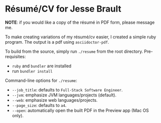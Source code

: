 # Résumé/CV for Jesse Brault

**NOTE**: if you would like a copy of the résumé in PDF form, please message me.

To make creating variations of my résumé/cv easier, I created a simple ruby program. The output is a pdf using `asciidoctor-pdf`. 

To build from the source, simply run `./resume` from the root directory. Pre-requisites:
* `ruby` and `bundler` are installed
* run `bundler install`

Command-line options for `./resume`:
* `--job_title`: defaults to `Full-Stack Software Engineer`.
* `--jvm`: emphasize JVM languages/projects (default).
* `--web`: emphasize web languages/projects.
* `--page_size`: defaults to `a4`.
* `--open`: automatically open the built PDF in the Preview app (Mac OS only).
